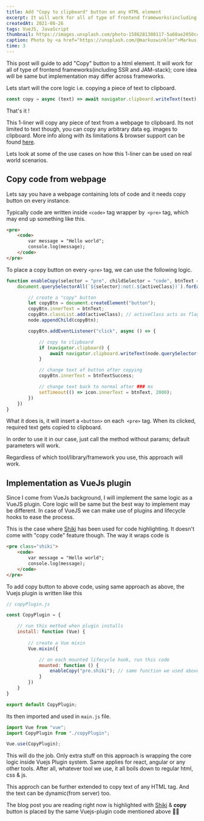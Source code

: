 ```yaml
---
title: Add "Copy to clipboard" button on any HTML element
excerpt: It will work for all of type of frontend frameworks(including SSR and JAM-stack)...
createdAt: 2021-08-26
tags: VueJS, JavaScript
thumbnail: https://images.unsplash.com/photo-1586281380117-5a60ae2050cc?ixlib=rb-1.2.1&ixid=MnwxMjA3fDB8MHxwaG90by1wYWdlfHx8fGVufDB8fHx8&auto=format&fit=crop&w=1350&q=80
caption: Photo by <a href="https://unsplash.com/@markuswinkler">Markus Winkler</a> on Unsplash 
time: 3
---
```


This post will guide to add "Copy" button to a html element. It will work for all of type of frontend frameworks(including SSR and JAM-stack);
core idea will be same but implementation may differ across frameworks.

Lets start will the core logic i.e. copying a piece of text to clipboard.

```js
const copy = async (text) => await navigator.clipboard.writeText(text);
```

That's it !

This 1-liner will copy any piece of text from a webpage to clipboard. Its not limited to text though, you can copy any arbitrary data eg. images to clipboard. More info along with its limitations & browser support can be found [here](https://developer.mozilla.org/en-US/docs/Web/API/Clipboard).

Lets look at some of the use cases on how this 1-liner can be used on real world scenarios.

## Copy code from webpage

Lets say you have a webpage containing lots of code and it needs copy button on every instance.

Typically code are written inside `<code>` tag wrapper by` <pre>` tag, which may end up something like this.

```html
<pre>
	<code>
		var message = "Hello world";
		console.log(message);
	</code>
</pre>
```

To place a copy button on every `<pre>` tag, we can use the following logic.

```javascript
function enableCopy(selector = "pre", childSelector = "code", btnText = "Copy Me", btnTextSuccess = "Copied", activeClass = "--copy") {
    document.querySelectorAll(`${selector}:not(.${activeClass})`).forEach(node => {

        // create a "copy" button
        let copyBtn = document.createElement("button");
        copyBtn.innerText = btnText;
        copyBtn.classList.add(activeClass); // activeClass acts as flag so we don't add another copy button by mistake 
        node.appendChild(copyBtn);

        copyBtn.addEventListener("click", async () => {

            // copy to clipboard
            if (navigator.clipboard) {
                await navigator.clipboard.writeText(node.querySelector(childSelector).innerText);
            }

            // change text of button after copying
            copyBtn.innerText = btnTextSuccess;

            // change text back to normal after ### ms
            setTimeout(() => icon.innerText = btnText, 2000);
        })
    })
}
```

What it does is, it will insert a `<button>` on each` <pre>` tag. When its clicked, required text gets copied to clipboard.

In order to use it in our case, just call the method without params; default parameters will work.

Regardless of which tool/library/framework you use, this approach will work.

## Implementation as VueJs plugin

Since I come from VueJs background, I will implement the same logic as a VueJS plugin. Core logic will be same but the best way to implement may be different. In case of VueJS we can make use of plugins and lifecycle hooks to ease the process.

This is the case where [Shiki](https://shiki.matsu.io/) has been used for code highlighting. It doesn't come with "copy code" feature though. The way it wraps code is

```html
<pre class="shiki">
	<code>
		var message = "Hello world";
		console.log(message);
	</code>
</pre>
```

 

To add copy button to above code, using same approach as above, the Vuejs plugin is written like this

```javascript
// copyPlugin.js

const CopyPlugin = {

	// run this method when plugin installs
    install: function (Vue) {
				
		// create a Vue mixin
        Vue.mixin({

			// on each mounted lifecycle hook, run this code
            mounted: function () {
				enableCopy("pre.shiki"); // same function we used above
            }
        })
    }
}

export default CopyPlugin;
```

Its then imported and used in `main.js` file.

```javascript
import Vue from "vue";
import CopyPlugin from "./copyPlugin";

Vue.use(CopyPlugin);
```

This will do the job. Only extra stuff on this approach is wrapping the core logic inside Vuejs Plugin system. Same applies for react, angular or any other tools. After all, whatever tool we use, it all boils down to regular html, css & js.

This approch can be further extended to copy text of any HTML tag. And the text can be dynamic(from server) too. 

The blog post you are reading right now is highlighted with [Shiki](https://shiki.matsu.io/) & **copy** button is placed by the same Vuejs-plugin code mentioned above ☝🏻